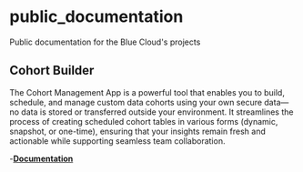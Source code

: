 # public_documentation
Public documentation for the Blue Cloud's projects

## Cohort Builder 
The Cohort Management App is a powerful tool that enables you to build, schedule, and manage custom data cohorts using your own secure data—no data is stored or transferred outside your environment. It streamlines the process of creating scheduled cohort tables in various forms (dynamic, snapshot, or one-time), ensuring that your insights remain fresh and actionable while supporting seamless team collaboration.

-**[Documentation](snowflake-cohort-builder-app/cohort_builder_docs.md)**